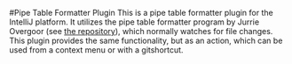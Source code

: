#Pipe Table Formatter Plugin
This is a pipe table formatter plugin for the IntelliJ platform.
It utilizes the pipe table formatter program by Jurrie Overgoor (see [the repository](https://github.com/Jurrie/pipe-table-formatter)), which normally watches for file changes.
This plugin provides the same functionality, but as an action, which can be used from a context menu or with a gitshortcut.